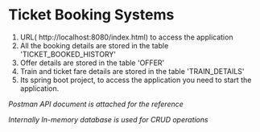 # Ticket Booking Systems

1) URL( http://localhost:8080/index.html) to access the application
2) All the booking details are stored in the table 'TICKET_BOOKED_HISTORY'
3) Offer details are stored in the table 'OFFER'
4) Train and ticket fare details are stored in the table 'TRAIN_DETAILS'
5) Its spring boot project, to access the application you need to start the application.

*Postman API document is attached for the reference*

*Internally In-memory database is used for CRUD operations*
